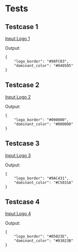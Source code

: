 # Tests
## Testcase 1
[Input Logo 1](https://storage.googleapis.com/bizupimg/profile_photo/WhatsApp%20Image%202020-08-23%20at%203.11.46%20PM%20-%20Himanshu%20Kohli.jpeg)

Output:
```shell
{
    "logo_border": "#98FC03",
    "dominant_color": "#040505"
}
```

## Testcase 2
[Input Logo 2](https://storage.googleapis.com/bizupimg/profile_photo/918527129869%20instagram-logo-png-2451.png)

Output:
```shell
{
    "logo_border": "#000000",
    "dominant_color": "#000000"
}
```

## Testcase 3
[Input Logo 3](https://storage.googleapis.com/bizupimg/profile_photo/bhawya_logo.jpeg)

Output:
```shell
{
    "logo_border": "#9AC431",
    "dominant_color": "#C5031A"
}
```

## Testcase 4
[Input Logo 4](https://storage.googleapis.com/bizupimg/profile_photo/kppl_logo.png)

Output:
```shell
{
    "logo_border": "#05023E",
    "dominant_color": "#03023B"
}
```